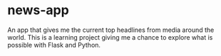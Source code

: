 # news-app
An app that gives me the current top headlines from media around the world. This is a learning project giving me a chance to 
explore what is possible with Flask and Python.
